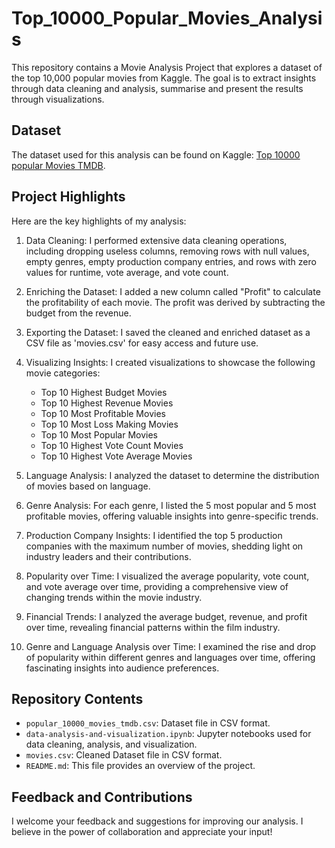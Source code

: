 # Top_10000_Popular_Movies_Analysis
This repository contains a Movie Analysis Project that explores a dataset of the top 10,000 popular movies from Kaggle. The goal is to extract insights through data cleaning and analysis, summarise and present the results through visualizations.

## Dataset

The dataset used for this analysis can be found on Kaggle: [Top 10000 popular Movies TMDB](https://www.kaggle.com/datasets/ursmaheshj/top-10000-popular-movies-tmdb-05-2023).

## Project Highlights

Here are the key highlights of my analysis:

1. Data Cleaning: I performed extensive data cleaning operations, including dropping useless columns, removing rows with null values, empty genres, empty production company entries, and rows with zero values for runtime, vote average, and vote count.

2. Enriching the Dataset: I added a new column called "Profit" to calculate the profitability of each movie. The profit was derived by subtracting the budget from the revenue.

3. Exporting the Dataset: I saved the cleaned and enriched dataset as a CSV file as 'movies.csv' for easy access and future use.

4. Visualizing Insights: I created visualizations to showcase the following movie categories:
   - Top 10 Highest Budget Movies
   - Top 10 Highest Revenue Movies
   - Top 10 Most Profitable Movies
   - Top 10 Most Loss Making Movies
   - Top 10 Most Popular Movies
   - Top 10 Highest Vote Count Movies
   - Top 10 Highest Vote Average Movies

5. Language Analysis: I analyzed the dataset to determine the distribution of movies based on language.

6. Genre Analysis: For each genre, I listed the 5 most popular and 5 most profitable movies, offering valuable insights into genre-specific trends.

7. Production Company Insights: I identified the top 5 production companies with the maximum number of movies, shedding light on industry leaders and their contributions.

8. Popularity over Time: I visualized the average popularity, vote count, and vote average over time, providing a comprehensive view of changing trends within the movie industry.

9. Financial Trends: I analyzed the average budget, revenue, and profit over time, revealing financial patterns within the film industry.

10. Genre and Language Analysis over Time: I examined the rise and drop of popularity within different genres and languages over time, offering fascinating insights into audience preferences.

## Repository Contents

- `popular_10000_movies_tmdb.csv`: Dataset file in CSV format.
- `data-analysis-and-visualization.ipynb`: Jupyter notebooks used for data cleaning, analysis, and visualization.
- `movies.csv`: Cleaned Dataset file in CSV format.
- `README.md`: This file provides an overview of the project.

## Feedback and Contributions

I welcome your feedback and suggestions for improving our analysis. I believe in the power of collaboration and appreciate your input!
